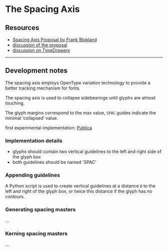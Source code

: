 The Spacing Axis
================

Resources
---------

- [Spacing Axis Proposal by Frank Blokland](http://github.com/Microsoft/OpenTypeDesignVariationAxisTags/blob/master/Proposals/Spacing_Axis/ProposalSummary.md)
- [discussion of the proposal](https://github.com/Microsoft/OpenTypeDesignVariationAxisTags/issues/11)
- [discussion on TypeDrawers](https://typedrawers.com/discussion/2088/otvar-spacing-axis)

- - -

Development notes
-----------------

The spacing axis employs OpenType variation technology to provide a better tracking mechanism for fonts.

The spacing axis is used to collapse sidebearings until glyphs are almost touching.

The glyph margins correspond to the max value, `SPAC` guides indicate the minimal ‘collapsed’ value.

first experimental implementation: [Publica](http://fonts.hipertipo.com/publica/test/)

### Implementation details

- glyphs should contain two vertical guidelines to the left and right side of the glyph box
- both guidelines should be named 'SPAC'

### Appending guidelines

A Python script is used to create vertical guidelines at a distance `D` to the left and right of the glyph box, or twice this distance if the glyph has no contours.

### Generating spacing masters

...

### Kerning spacing masters

...
